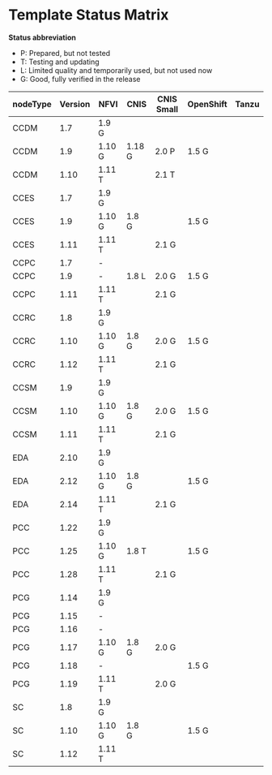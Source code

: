 # Template Status Matrix

**Status abbreviation**
- P: Prepared, but not tested
- T: Testing and updating
- L: Limited quality and temporarily used, but not used now
- G: Good, fully verified in the release

| nodeType | Version | NFVI | CNIS | CNIS Small | OpenShift | Tanzu |
|---|---|---|---|---|---|---|
| CCDM | 1.7  | 1.9 G |  |  |  |  |
| CCDM | 1.9  | 1.10 G | 1.18 G | 2.0 P | 1.5 G |  |
| CCDM | 1.10 | 1.11 T |  | 2.1 T |  |  |
| CCES | 1.7  | 1.9 G |  |  |  |  |
| CCES | 1.9  | 1.10 G | 1.8 G |  | 1.5 G |  |
| CCES | 1.11 | 1.11 T |  | 2.1 G |  |  |
| CCPC | 1.7  | - |  |  |  |  |
| CCPC | 1.9  | - | 1.8 L | 2.0 G | 1.5 G |  |
| CCPC | 1.11 | 1.11 T |  | 2.1 G |  |  |
| CCRC | 1.8  | 1.9 G |  |  |  |  |
| CCRC | 1.10 | 1.10 G | 1.8 G | 2.0 G | 1.5 G |  |
| CCRC | 1.12 | 1.11 T |  | 2.1 G |  |  |
| CCSM | 1.9  | 1.9 G |  |  |  |  |
| CCSM | 1.10 | 1.10 G | 1.8 G  | 2.0 G | 1.5 G |  |
| CCSM | 1.11 | 1.11 T |  | 2.1 G |  |  |
| EDA  | 2.10 | 1.9 G |  |  |  |  |
| EDA  | 2.12 | 1.10 G | 1.8 G |  | 1.5 G |  |
| EDA  | 2.14 | 1.11 T |  | 2.1 G |  |  |
| PCC  | 1.22 | 1.9 G |  |  |  |  |
| PCC  | 1.25 | 1.10 G | 1.8 T |  | 1.5 G |  |
| PCC  | 1.28 | 1.11 T |  | 2.1 G |  |  |
| PCG  | 1.14 | 1.9 G |  |  |  |  |
| PCG  | 1.15 | - |  |  |  |  |
| PCG  | 1.16 | - |  |  |  |  |
| PCG  | 1.17 | 1.10 G | 1.8 G | 2.0 G |  |  |
| PCG  | 1.18 | - |  |  | 1.5 G |  |
| PCG  | 1.19 | 1.11 T |  | 2.0 G |  |  |
| SC   | 1.8  | 1.9 G |  |  |  |  |
| SC   | 1.10 | 1.10 G | 1.8 G |  | 1.5 G |  |
| SC   | 1.12 | 1.11 T |  |  |  |  |
